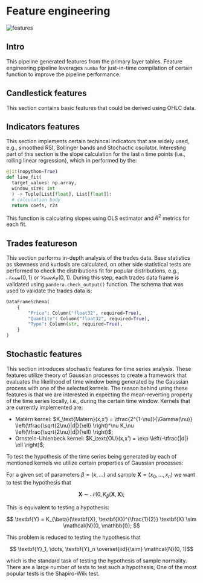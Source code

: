 # Feature engineering
![features](https://github.com/AlexanderShulzhenko/volatility-prediction/assets/80621503/cdc784b6-2404-4176-ba0e-9e12e0db32f4)

## Intro
This pipeline generated features from the primary layer tables. Feature engineering pipeline leverages `numba` for just-in-time compilation of certain function to improve the pipeline performance.

## Candlestick features
This section contains basic features that could be derived using OHLC data.

## Indicators features
This section implements certain techincal indicators that are widely used, e.g., smoothed RSI, Bollinger bands and Stochactic oscilator. Interesting part of this section is the slope calculation for the last `n` time points (i.e., rolling linear regression), which in performed by the:
```python
@jit(nopython=True)
def line_fit(
  target_values: np.array,
  window_size: int
  ) -> Tuple[List[float], List[float]]:
  # calculation body
  return coefs, r2s
```
This function is calculating slopes using OLS estimator and $R^2$ metrics for each fit.

## Trades featureson
This section performs in-depth analysis of the trades data. Base statistics as skewness and kurtosis are calculated, on other side statistical tests are performed to check the distributions fit for popular distributions, e.g., $\mathcal{Norm(0, 1)}$ or $\mathcal{Cauchy(0, 1)}$. During this step, each trades data frame is validated using `pandera.check_output()` function. The schema that was used to validate the trades data is:
```python
DataFrameSchema(
    {
        "Price": Column("float32", required=True),
        "Quantity": Column("float32", required=True),
        "Type": Column(str, required=True),
    }
)
```

## Stochastic features
This section introduces stochastic features for time series analysis. These features utilize theory of Gaussian processes to create a framework that evaluates the likelihood of time window being generated by the Gaussian process with one of the selected kernels. The reason behind using these features is that we are interested in expecting the mean-reverting property of the time series locally, i.e., during the certain time window. Kernels that are currently implemented are:
- Matérn kernel: $K_\text{Matern}(x,x') = \tfrac{2^{1-\nu}}{\Gamma(\nu)} \left(\tfrac{\sqrt{2\nu}|d|}{\ell} \right)^\nu K_\nu \left(\tfrac{\sqrt{2\nu}|d|}{\ell} \right)$;
- Ornstein-Uhlenbeck kernel: $K_\text{OU}(x,x') = \exp \left(-\tfrac{|d|} \ell \right)$;

To test the hypothesis of the time series being generated by each of mentioned kernels we utilize certain properties of Gaussian processes:

For a given set of parameters $\beta = \{\kappa, \dots\}$ and sample $\textbf{X} = (x_0, \dots, x_n)$ we want to test the hypothesis that

$$\textbf {X} \sim \mathcal{N}(0, K_{\beta}(\textbf{X}, \textbf{X});$$

This is equivalent to testing a hypothesis:

$$ \textbf{Y} = K_{\beta}(\textbf{X}, \textbf{X})^{\frac{1}{2}} \textbf{X} \sim \mathcal{N}(0, \mathbb{I}); $$

This problem is reduced to testing the hypothesis that

$$ \textbf{Y}_1, \dots, \textbf{Y}_n \overset{iid}{\sim} \mathcal{N}(0, 1)$$

which is the standard task of testing the hypothesis of sample normality. There are a large number of tests to test such a hypothesis; One of the most popular tests is the Shapiro-Wilk test.
